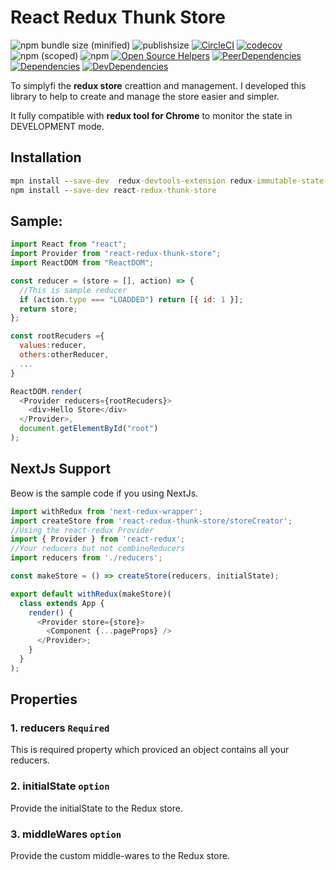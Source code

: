 # React Redux Thunk Store

![npm bundle size (minified)](https://img.shields.io/bundlephobia/min/react-redux-thunk-store.svg)
![publishsize](https://badgen.net/packagephobia/publish/webpack)
[![CircleCI](https://circleci.com/gh/baoduy/react-redux-thunk-store.svg?style=svg)](https://circleci.com/gh/baoduy/react-redux-thunk-store)
[![codecov](https://codecov.io/gh/baoduy/react-redux-thunk-store/branch/develop/graph/badge.svg)](https://codecov.io/gh/baoduy/react-redux-thunk-store)
![npm (scoped)](https://img.shields.io/npm/v/react-redux-thunk-store.svg)
![npm](https://img.shields.io/npm/l/react-redux-thunk-store.svg)
[![Open Source Helpers](https://www.codetriage.com/baoduy/react-redux-thunk-store/badges/users.svg)](https://www.codetriage.com/baoduy/react-redux-thunk-store)
[![PeerDependencies](https://img.shields.io/david/peer/baoduy/react-redux-thunk-store.svg)](https://david-dm.org/baoduy/react-redux-thunk-store?type=peer)
[![Dependencies](https://img.shields.io/david/baoduy/react-redux-thunk-store.svg)](https://david-dm.org/baoduy/react-redux-thunk-store)
[![DevDependencies](https://img.shields.io/david/dev/baoduy/react-redux-thunk-store.svg)](https://david-dm.org/baoduy/react-redux-thunk-store?type=develop)

To simplyfi the **redux store** creattion and management. I developed this library to help to create and manage the store easier and simpler.

It fully compatible with **redux tool for Chrome** to monitor the state in DEVELOPMENT mode.

## Installation
```cmd
mpn install --save-dev  redux-devtools-extension redux-immutable-state-invariant
npm install --save-dev react-redux-thunk-store
```

## Sample:

```javascript
import React from "react";
import Provider from "react-redux-thunk-store";
import ReactDOM from "ReactDOM";

const reducer = (store = [], action) => {
  //This is sample reducer
  if (action.type === "LOADDED") return [{ id: 1 }];
  return store;
};

const rootRecuders ={
  values:reducer,
  others:otherReducer,
  ...
}

ReactDOM.render(
  <Provider reducers={rootRecuders}>
    <div>Hello Store</div>
  </Provider>,
  document.getElementById("root")
);
```

## NextJs Support

Beow is the sample code if you using NextJs.

```javascript
import withRedux from 'next-redux-wrapper';
import createStore from 'react-redux-thunk-store/storeCreator';
//Using the react-redux Provider
import { Provider } from 'react-redux';
//Your reducers but not combineReducers
import reducers from './reducers';

const makeStore = () => createStore(reducers, initialState);

export default withRedux(makeStore)(
  class extends App {
    render() {
      <Provider store={store}>
        <Component {...pageProps} />
      </Provider>;
    }
  }
);
```

## Properties

### 1. reducers `Required`

This is required property which proviced an object contains all your reducers.

### 2. initialState `option`

Provide the initialState to the Redux store.

### 3. middleWares `option`

Provide the custom middle-wares to the Redux store.
